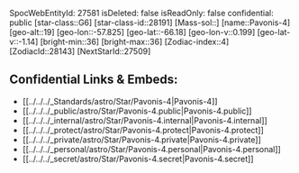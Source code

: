 ﻿---
location:
- -66.18
- 57.825
- 19
tags:
- astro/Star
type: Star
---

SpocWebEntityId: 27581
isDeleted: false
isReadOnly: false
confidential: public
[star-class::G6]
[star-class-id::28191]
[Mass-sol::]
[name::Pavonis-4]
[geo-alt::19]
[geo-lon::-57.825]
[geo-lat::-66.18]
[geo-lon-v::0.199]
[geo-lat-v::-1.14]
[bright-min::36]
[bright-max::36]
[Zodiac-index::4]
[ZodiacId::28143]
[NextStarId::27509]



## Confidential Links & Embeds: 
- [[../../../_Standards/astro/Star/Pavonis-4|Pavonis-4]] 
- [[../../../_public/astro/Star/Pavonis-4.public|Pavonis-4.public]] 
- [[../../../_internal/astro/Star/Pavonis-4.internal|Pavonis-4.internal]] 
- [[../../../_protect/astro/Star/Pavonis-4.protect|Pavonis-4.protect]] 
- [[../../../_private/astro/Star/Pavonis-4.private|Pavonis-4.private]] 
- [[../../../_personal/astro/Star/Pavonis-4.personal|Pavonis-4.personal]] 
- [[../../../_secret/astro/Star/Pavonis-4.secret|Pavonis-4.secret]] 
